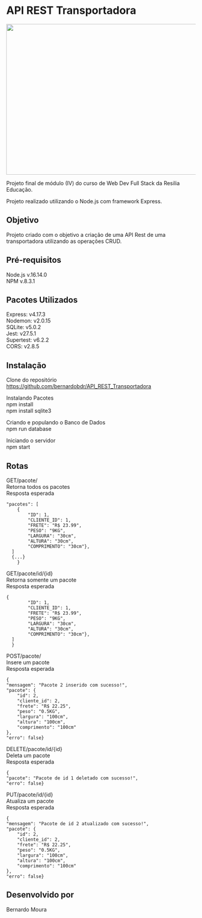 <h1>API REST Transportadora</h1>

<img src="https://cargox.com.br/wp-content/uploads/2018/03/Um-novo-fator-que-est%C3%A1-mudando-o-modelo-tradicional-de-transportadoras.jpg" width="1000px" height="400px">

Projeto final de módulo (IV) do curso de Web Dev Full Stack da Resilia Educação.

Projeto realizado utilizando o Node.js com framework Express.

##

<h2>Objetivo</h2>

Projeto criado com o objetivo a criação de uma API Rest de uma transportadora utilizando as operações CRUD.

##

<h2>Pré-requisitos</h2>

Node.js v.16.14.0<br>
NPM v.8.3.1

##

<h2>Pacotes Utilizados</h2>

Express: v4.17.3<br>
Nodemon: v2.0.15<br>
SQLite: v5.0.2<br>
Jest: v27.5.1<br>
Supertest: v6.2.2<br>
CORS: v2.8.5

<h2>Instalação</h2>

Clone do repositório<br>
https://github.com/bernardobdr/API_REST_Transportadora

Instalando Pacotes<br>
npm install<br>
npm install sqlite3<br>

Criando e populando o Banco de Dados<br>
npm run database<br>

Iniciando o servidor<br>
npm start

## Rotas
GET/pacote/<br>
Retorna todos os pacotes<br>
Resposta esperada

	"pacotes": [
		{
			"ID": 1,
			"CLIENTE_ID": 1,
			"FRETE": "R$ 23.99",
			"PESO": "9KG",
			"LARGURA": "30cm",
			"ALTURA": "30cm",
			"COMPRIMENTO": "30cm"},
      ]
      {...}
		}
    
GET/pacote/id/{id}<br>
Retorna somente um pacote<br>
Resposta esperada

	{
			"ID": 1,
			"CLIENTE_ID": 1,
			"FRETE": "R$ 23.99",
			"PESO": "9KG",
			"LARGURA": "30cm",
			"ALTURA": "30cm",
			"COMPRIMENTO": "30cm"},
      ]
      }
      
POST/pacote/<br>
Insere um pacote<br>
Resposta esperada

	{
	"mensagem": "Pacote 2 inserido com sucesso!",
	"pacote": {
		"id": 2,
		"cliente_id": 2,
		"frete": "R$ 22.25",
		"peso": "0.5KG",
		"largura": "100cm",
		"altura": "100cm",
		"comprimento": "100cm"
	},
	"erro": false}

      
      
 DELETE/pacote/id/{id}<br>
 Deleta um pacote<br>
 Resposta esperada
 
 
 	{
	"pacote": "Pacote de id 1 deletado com sucesso!",
	"erro": false}
 
 PUT/pacote/id/{id}<br>
 Atualiza um pacote<br>
 Resposta esperada
 
 	{
	"mensagem": "Pacote de id 2 atualizado com sucesso!",
	"pacote": {
		"id": 2,
		"cliente_id": 2,
		"frete": "R$ 22.25",
		"peso": "0.5KG",
		"largura": "100cm",
		"altura": "100cm",
		"comprimento": "100cm"
	},
	"erro": false}
      
  <h2>Desenvolvido por</h2>
  Bernardo Moura
  
      
      
		

